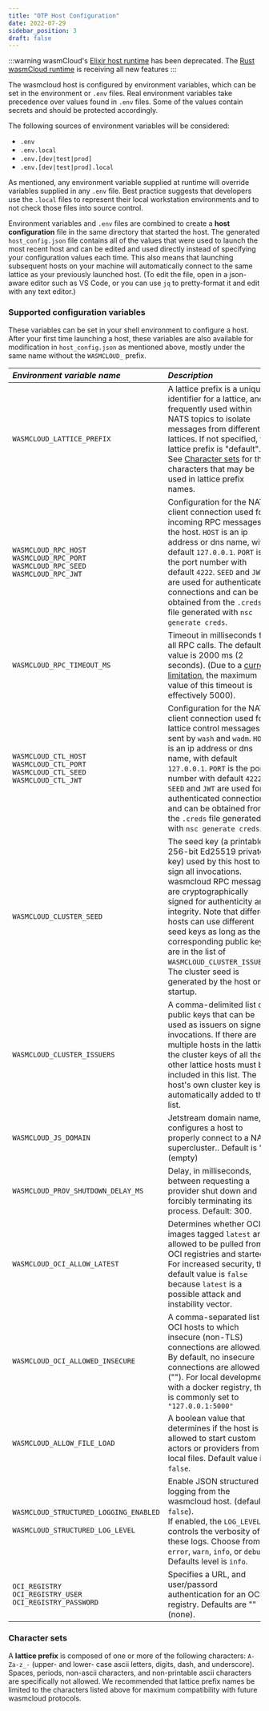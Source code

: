 ```yaml
---
title: "OTP Host Configuration"
date: 2022-07-29
sidebar_position: 3
draft: false
---
```


:::warning
wasmCloud's [Elixir host runtime](https://github.com/wasmcloud/wasmcloud-otp) has been deprecated. The [Rust wasmCloud runtime](https://github.com/wasmCloud/wasmCloud) is receiving all new features
:::

The wasmcloud host is configured by environment variables, which can be set in the environment or `.env` files.
Real environment variables take precedence over values found in `.env` files.
Some of the values contain secrets and should be protected accordingly.

The following sources of environment variables will be considered:

- `.env`
- `.env.local`
- `.env.[dev|test|prod]`
- `.env.[dev|test|prod].local`

As mentioned, any environment variable supplied at runtime will override variables supplied in any `.env` file. Best practice suggests that developers use the `.local` files to represent their local workstation environments and to not check those files into source control.

Environment variables and `.env` files are combined to create a **host configuration** file in the same directory that started the host. The generated `host_config.json` file contains all of the values that were used to launch the most recent host and can be edited and used directly instead of specifying your configuration values each time. This also means that launching subsequent hosts on your machine will automatically connect to the same lattice as your previously launched host.
(To edit the file, open in a json-aware editor such as VS Code, or you can use `jq` to pretty-format it and edit with any text editor.)

### Supported configuration variables

These variables can be set in your shell environment to configure a host. After your first time launching a host, these variables are also available for modification in `host_config.json` as mentioned above, mostly under the same name without the `WASMCLOUD_` prefix.

| _Environment variable name_                                                                                        | _Description_                                                                                                                                                                                                                                                                                                                                                                                |
| :----------------------------------------------------------------------------------------------------------------- | :------------------------------------------------------------------------------------------------------------------------------------------------------------------------------------------------------------------------------------------------------------------------------------------------------------------------------------------------------------------------------------------- |
| `WASMCLOUD_LATTICE_PREFIX`                                                                                         | A lattice prefix is a unique identifier for a lattice, and is frequently used within NATS topics to isolate messages from different lattices. If not specified, the lattice prefix is "default". See [Character sets](../lattice-protocols/prefix/#character-sets) for the characters that may be used in lattice prefix names.                                                              |
| `WASMCLOUD_RPC_HOST`<br/>`WASMCLOUD_RPC_PORT`<br/>`WASMCLOUD_RPC_SEED`<br/>`WASMCLOUD_RPC_JWT`                     | Configuration for the NATS client connection used for incoming RPC messages to the host. `HOST` is an ip address or dns name, with default `127.0.0.1`. `PORT` is the port number with default `4222`. `SEED` and `JWT` are used for authenticated connections and can be obtained from the `.creds` file generated with `nsc generate creds`.                                               |
| `WASMCLOUD_RPC_TIMEOUT_MS`                                                                                         | Timeout in milliseconds for all RPC calls. The default value is 2000 ms (2 seconds). (Due to a [current limitation](https://github.com/wasmCloud/wasmcloud-otp/issues/397), the maximum value of this timeout is effectively 5000).                                                                                                                                                          |
| `WASMCLOUD_CTL_HOST`<br/>`WASMCLOUD_CTL_PORT`<br/>`WASMCLOUD_CTL_SEED`<br/>`WASMCLOUD_CTL_JWT`                     | Configuration for the NATS client connection used for lattice control messages sent by `wash` and `wadm`. `HOST` is an ip address or dns name, with default `127.0.0.1`. `PORT` is the port number with default `4222`. `SEED` and `JWT` are used for authenticated connections and can be obtained from the `.creds` file generated with `nsc generate creds`.                              |
| `WASMCLOUD_CLUSTER_SEED`                                                                                           | The seed key (a printable 256-bit Ed25519 private key) used by this host to sign all invocations. wasmcloud RPC messages are cryptographically signed for authenticity and integrity. Note that different hosts can use different seed keys as long as their corresponding public keys are in the list of `WASMCLOUD_CLUSTER_ISSUERS`. The cluster seed is generated by the host on startup. |
| `WASMCLOUD_CLUSTER_ISSUERS`                                                                                        | A comma-delimited list of public keys that can be used as issuers on signed invocations. If there are multiple hosts in the lattice, the cluster keys of all the other lattice hosts must be included in this list. The host's own cluster key is automatically added to this list.                                                                                                          |
| `WASMCLOUD_JS_DOMAIN`                                                                                              | Jetstream domain name, configures a host to properly connect to a NATS supercluster.. Default is "" (empty)                                                                                                                                                                                                                                                                                  |
| `WASMCLOUD_PROV_SHUTDOWN_DELAY_MS`                                                                                 | Delay, in milliseconds, between requesting a provider shut down and forcibly terminating its process. Default: 300.                                                                                                                                                                                                                                                                          |
| `WASMCLOUD_OCI_ALLOW_LATEST`                                                                                       | Determines whether OCI images tagged `latest` are allowed to be pulled from OCI registries and started. For increased security, the default value is `false` because `latest` is a possible attack and instability vector.                                                                                                                                                                   |
| `WASMCLOUD_OCI_ALLOWED_INSECURE`                                                                                   | A comma-separated list of OCI hosts to which insecure (non-TLS) connections are allowed. By default, no insecure connections are allowed (""). For local development with a docker registry, this is commonly set to `"127.0.0.1:5000"`                                                                                                                                                      |
| `WASMCLOUD_ALLOW_FILE_LOAD`                                                                                   | A boolean value that determines if the host is allowed to start custom actors or providers from local files. Default value is `false`.                                                                                                                                                     |
| `WASMCLOUD_STRUCTURED_LOGGING_ENABLED` <br/><br/> `WASMCLOUD_STRUCTURED_LOG_LEVEL`                                 | Enable JSON structured logging from the wasmcloud host. (default `false`). <br/>If enabled, the `LOG_LEVEL` controls the verbosity of these logs. Choose from `error`, `warn`, `info`, or `debug`. Defaults level is `info`.                                                                                                                                                                 |
| `OCI_REGISTRY` <br/> `OCI_REGISTRY_USER` <br/> `OCI_REGISTRY_PASSWORD`                                             | Specifies a URL, and user/passord authentication for an OCI registry. Defaults are "" (none).                                                                                                                                                                                                                                                                                                |

### Character sets

A **lattice prefix** is composed of one or more of the following characters: `A-Za-z_-` (upper- and lower- case ascii letters, digits, dash, and underscore). Spaces, periods, non-ascii characters, and non-printable ascii characters are specifically not allowed.
We recommended that lattice prefix names be limited to the characters listed above for maximum compatibility with future wasmcloud protocols.
